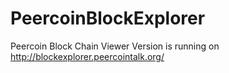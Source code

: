 PeercoinBlockExplorer
=====================

Peercoin Block Chain Viewer
Version is running on http://blockexplorer.peercointalk.org/


